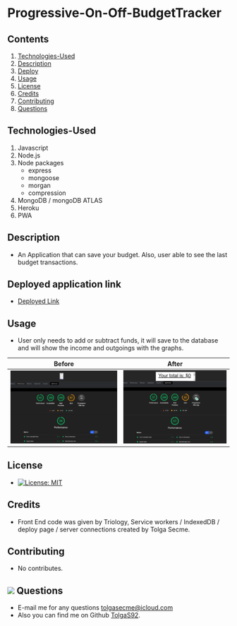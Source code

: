 # Progressive-On-Off-BudgetTracker

## Contents

1. [Technologies-Used](#Technologies-Used)
2. [Description](#Description)
3. [Deploy](#Link)
4. [Usage](#Usage)
5. [License](#License)
6. [Credits](#Credits)
7. [Contributing](#Contributing)
8. [Questions](#Questions)

## Technologies-Used

1. Javascript
2. Node.js
3. Node packages
   - express
   - mongoose
   - morgan
   - compression
4. MongoDB / mongoDB ATLAS
5. Heroku
6. PWA

## Description

- An Application that can save your budget. Also, user able to see the last budget transactions.

## Deployed application link

- [Deployed Link](https://progressivebudget-on-off.herokuapp.com/)

## Usage

- User only needs to add or subtract funds, it will save to the database and will show the income and outgoings with the graphs.

| Before                                        | After                                        |
| --------------------------------------------- | -------------------------------------------- |
| ![alt text](public/screenshots/BeforePWA.JPG) | ![alt text](public/screenshots/AfterPWA.JPG) |

## License

- [![License: MIT](https://img.shields.io/badge/License-MIT-yellow.svg)](https://opensource.org/licenses/MIT)

## Credits

- Front End code was given by Triology, Service workers / IndexedDB / deploy page / server connections created by Tolga Secme.

## Contributing

- No contributes.

## <img src="https://icons.iconarchive.com/icons/social-media-icons/social-buntings/48/Aim-icon.png"> Questions

- E-mail me for any questions [tolgasecme@icloud.com](mailto:tolgasecme@icloud.com)
- Also you can find me on Github [TolgaS92](https://github.com/TolgaS92).

